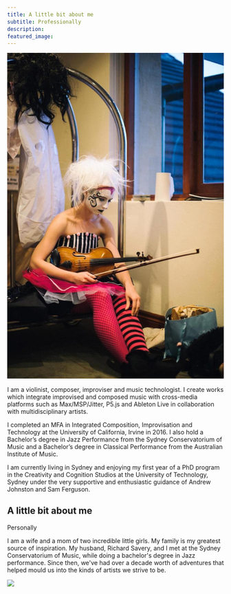 ```yaml
---
title: A little bit about me
subtitle: Professionally
description:
featured_image:
---
```

![](/images/frekkle.jpg)

I am a violinist, composer, improviser and music technologist. I create works which integrate improvised and composed music with cross-media platforms such as Max/MSP/Jitter, P5.js and Ableton Live in collaboration with multidisciplinary artists.

I completed an MFA in Integrated Composition, Improvisation and Technology at the University of California, Irvine in 2016. I also hold a Bachelor’s degree in Jazz Performance from the Sydney Conservatorium of Music and a Bachelor’s degree in Classical Performance from the Australian Institute of Music.

I am currently living in Sydney and enjoying my first year of a PhD program in the Creativity and Cognition Studios at the University of Technology, Sydney under the very supportive and enthusiastic guidance of Andrew Johnston and Sam Ferguson.

## A little bit about me
Personally

I am a wife and a mom of two incredible little girls. My family is my greatest source of inspiration.
My husband, Richard Savery, and I met at the Sydney Conservatorium of Music, while doing a bachelor's degree in Jazz performance. Since then, we've had over a decade worth of adventures that helped mould us into the kinds of artists we strive to be.

![](/images/familyH.jpg)
